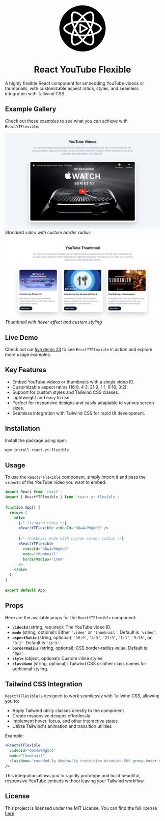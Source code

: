 <p align="center">
  <img src="./assets/logo.png" alt="Logo" width="150" />
</p>

<h1 align="center">React YouTube Flexible</h1>

<!--
<p align="center">
  <a href="https://www.npmjs.com/package/react-yt-flexible">
    <img src="https://img.shields.io/npm/v/react-yt-flexible.svg?style=flat-square" alt="npm version" />
  </a>
  <a href="https://github.com/luiserj/react-yt-flexible/blob/main/LICENSE">
    <img src="https://img.shields.io/github/license/luiserj/react-yt-flexible" alt="GitHub license" />
  </a>
  <a href="https://www.npmjs.com/package/react-yt-flexible">
    <img src="https://img.shields.io/npm/dm/react-yt-flexible.svg?style=flat-square" alt="Downloads" />
  </a>
  <a href="https://github.com/luiserj/react-yt-flexible/commits/main">
    <img src="https://img.shields.io/github/last-commit/luiserj/react-yt-flexible?style=flat-square" alt="Last Commit" />
  </a>
</p>
-->

A highly flexible React component for embedding YouTube videos or thumbnails, with customizable aspect ratios, styles, and seamless integration with Tailwind CSS.

## Example Gallery

Check out these examples to see what you can achieve with `ReactYTFlexible`:

![Standard Video Example](./assets/standard-video.png)
*Standard video with custom border radius*

![Thumbnail Example](./assets/thumbnail-example.png)
*Thumbnail with hover effect and custom styling*

## Live Demo

Check out our <a href="https://codesandbox.io/p/github/luiserj/react-yt-flexible-examples/main?import=true" target="_blank">live demo 23</a> to see `ReactYTFlexible` in action and explore more usage examples.

## Key Features

- Embed YouTube videos or thumbnails with a single video ID.
- Customizable aspect ratios (16:9, 4:3, 21:9, 1:1, 9:16, 3:2).
- Support for custom styles and Tailwind CSS classes.
- Lightweight and easy to use.
- Perfect for responsive designs and easily adaptable to various screen sizes.
- Seamless integration with Tailwind CSS for rapid UI development.

## Installation

Install the package using npm:

```bash
npm install react-yt-flexible
```

## Usage

To use the `ReactYTFlexible` component, simply import it and pass the `videoId` of the YouTube video you want to embed:

```jsx
import React from 'react';
import { ReactYTFlexible } from 'react-yt-flexible';

function App() {
  return (
    <div>
      {/* Standard video */}
      <ReactYTFlexible videoId="dQw4w9WgXcQ" />
      
      {/* Thumbnail mode with custom border radius */}
      <ReactYTFlexible
        videoId="dQw4w9WgXcQ"
        mode="thumbnail"
        borderRadius="1rem"
      />
    </div>
  );
}

export default App;
```

## Props

Here are the available props for the `ReactYTFlexible` component:

- **`videoId`** (string, required): The YouTube video ID.
- **`mode`** (string, optional): Either `'video'` or `'thumbnail'`. Default is `'video'`.
- **`aspectRatio`** (string, optional): `'16:9'`, `'4:3'`, `'21:9'`, `'1:1'`, `'9:16'`, or `'3:2'`. Default is `'16:9'`.
- **`borderRadius`** (string, optional): CSS border-radius value. Default is `'0px'`.
- **`style`** (object, optional): Custom inline styles.
- **`className`** (string, optional): Tailwind CSS or other class names for additional styling.

## Tailwind CSS Integration

`ReactYTFlexible` is designed to work seamlessly with Tailwind CSS, allowing you to:

- Apply Tailwind utility classes directly to the component
- Create responsive designs effortlessly
- Implement hover, focus, and other interactive states
- Utilize Tailwind's animation and transition utilities

Example:

```jsx
<ReactYTFlexible
  videoId="dQw4w9WgXcQ"
  mode="thumbnail"
  className="rounded-lg shadow-lg transition duration-500 group-hover:scale-105"
/>
```

This integration allows you to rapidly prototype and build beautiful, responsive YouTube embeds without leaving your Tailwind workflow.

## License

This project is licensed under the MIT License. You can find the full license [here](https://github.com/luiserj/react-yt-flexible/blob/main/LICENSE).